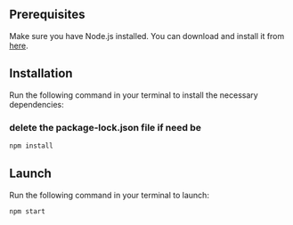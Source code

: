 ## Prerequisites
Make sure you have Node.js installed. You can download and install it from [here](https://nodejs.org/).

## Installation
Run the following command in your terminal to install the necessary dependencies:

### delete the package-lock.json file if need be
```bash
npm install
```
## Launch
Run the following command in your terminal to launch:

```bash
npm start

